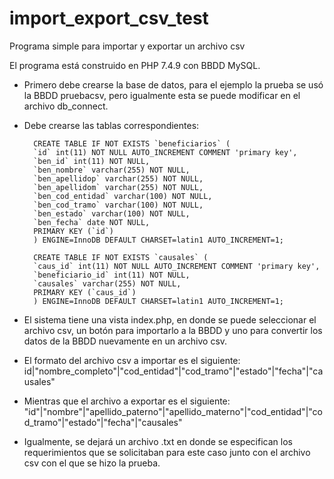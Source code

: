 # import_export_csv_test
Programa simple para importar y exportar un archivo csv

El programa está construido en PHP 7.4.9 con BBDD MySQL.

- Primero debe crearse la base de datos, para el ejemplo la prueba se usó la BBDD pruebacsv, pero igualmente esta se puede modificar en el archivo db_connect.

- Debe crearse las tablas correspondientes:

        CREATE TABLE IF NOT EXISTS `beneficiarios` (
        `id` int(11) NOT NULL AUTO_INCREMENT COMMENT 'primary key',
        `ben_id` int(11) NOT NULL,
        `ben_nombre` varchar(255) NOT NULL,
        `ben_apellidop` varchar(255) NOT NULL,
        `ben_apellidom` varchar(255) NOT NULL,
        `ben_cod_entidad` varchar(100) NOT NULL,
        `ben_cod_tramo` varchar(100) NOT NULL,
        `ben_estado` varchar(100) NOT NULL,
        `ben_fecha` date NOT NULL,
        PRIMARY KEY (`id`)
        ) ENGINE=InnoDB DEFAULT CHARSET=latin1 AUTO_INCREMENT=1;

        CREATE TABLE IF NOT EXISTS `causales` (
        `caus_id` int(11) NOT NULL AUTO_INCREMENT COMMENT 'primary key',
        `beneficiario_id` int(11) NOT NULL,
        `causales` varchar(255) NOT NULL,
        PRIMARY KEY (`caus_id`)
        ) ENGINE=InnoDB DEFAULT CHARSET=latin1 AUTO_INCREMENT=1;



- El sistema tiene una vista index.php, en donde se puede seleccionar el archivo csv, un botón para importarlo a la BBDD y uno para convertir los datos de la BBDD nuevamente en un archivo csv.

- El formato del archivo csv a importar es el siguiente:
id|"nombre_completo"|"cod_entidad"|"cod_tramo"|"estado"|"fecha"|"causales"

- Mientras que el archivo a exportar es el siguiente:
"id"|"nombre"|"apellido_paterno"|"apellido_materno"|"cod_entidad"|"cod_tramo"|"estado"|"fecha"|"causales"

- Igualmente, se dejará un archivo .txt en donde se especifican los requerimientos que se solicitaban para este caso junto con el archivo csv con el que se hizo la prueba.


